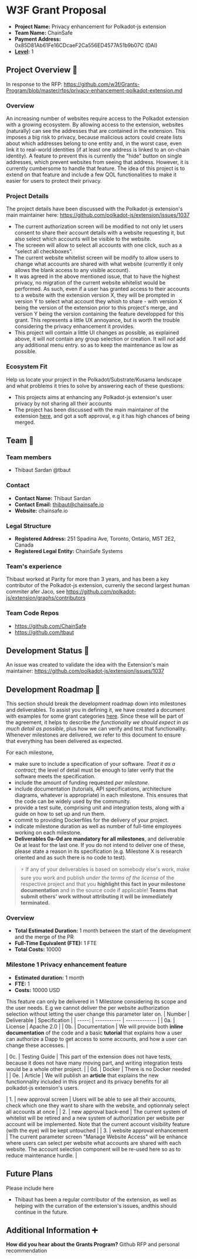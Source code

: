 # W3F Grant Proposal

- **Project Name:** Privacy enhancement for Polkadot-js extension
- **Team Name:** ChainSafe
- **Payment Address:** 0x85D81Ab61Fe16CDcaeF2Ca556ED4577A51b9b07C (DAI)
- **[Level](https://github.com/w3f/Grants-Program/tree/master#level_slider-levels):** 1


## Project Overview :page_facing_up:

In response to the RFP: https://github.com/w3f/Grants-Program/blob/master/rfps/privacy-enhancement-polkadot-extension.md

### Overview

An increasing number of websites require access to the Polkadot extension with a growing ecosystem. By allowing access to the extension, websites (naturally) can see the addresses that are contained in the extension. This imposes a big risk to privacy, because malicious actors could create lists about which addresses belong to one entity and, in the worst case, even link it to real-world identities (if at least one address is linked to an on-chain identity). A feature to prevent this is currently the "hide" button on single addresses, which prevent websites from seeing that address. However, it is currently cumbersome to handle that feature. The idea of this project is to extend on that feature and include a few QOL functionalities to make it easier for users to protect their privacy.

### Project Details

The project details have been discussed with the Polkadot-js extension's main maintainer here: https://github.com/polkadot-js/extension/issues/1037
- The current authorization screen will be modified to not only let users consent to share their account details with a website requesting it, but also select which accounts will be visible to the website.
- The screeen will allow to select all accounts with one click, such as a "select all checkboxes".
- The current website whitelist screen will be modify to allow users to change what accounts are shared with what website (currently it only allows the blank access to any visible account).
- It was agreed in the above mentioned issue, that to have the highest privacy, no migration of the current website whitelist would be performed. As such, even if a user has granted access to their accounts to a website with the extension version X, they will be prompted in version Y to select what account they whish to share - with version X being the version of the extension prior to this project's merge, and version Y being the version containing the feature developped for this grant. This represents a little UX annoyance, but is worth the trouble considering the privacy enhancement it provides.
- This project will contain a little UI changes as possible, as explained above, it will _not_ contain any group selection or creation. It will _not_ add any additional menu entry. so as to keep the maintenance as low as possible.

### Ecosystem Fit

Help us locate your project in the Polkadot/Substrate/Kusama landscape and what problems it tries to solve by answering each of these questions:

- This projects aims at enhancing any Polkadot-js extension's user privacy by not sharing all their accounts
- The project has been discussed with the main maintainer of the extension [here](https://github.com/polkadot-js/extension/issues/1037), and got a soft approval, e.g it has high chances of being merged.

## Team :busts_in_silhouette:

### Team members

- Thibaut Sardan @tbaut

### Contact

- **Contact Name:** Thibaut Sardan
- **Contact Email:** thibaut@chainsafe.io
- **Website:** chainsafe.io

### Legal Structure

- **Registered Address:** 251 Spadina Ave, Toronto, Ontario, M5T 2E2, Canada
- **Registered Legal Entity:** ChainSafe Systems

### Team's experience

Thibaut worked at Parity for more than 3 years, and has been a key contributor of the Polkadot-js extension, currenly the second largest human commiter afer Jaco, see https://github.com/polkadot-js/extension/graphs/contributors

### Team Code Repos

- https://github.com/ChainSafe
- https://github.com/tbaut

## Development Status :open_book:

An issue was created to validate the idea with the Extension's main maintainer: https://github.com/polkadot-js/extension/issues/1037

## Development Roadmap :nut_and_bolt:

This section should break the development roadmap down into milestones and deliverables. To assist you in defining it, we have created a document with examples for some grant categories [here](../docs/grant_guidelines_per_category.md). Since these will be part of the agreement, it helps to describe _the functionality we should expect in as much detail as possible_, plus how we can verify and test that functionality. Whenever milestones are delivered, we refer to this document to ensure that everything has been delivered as expected.

For each milestone,

- make sure to include a specification of your software. _Treat it as a contract_; the level of detail must be enough to later verify that the software meets the specification.
- include the amount of funding requested _per milestone_.
- include documentation (tutorials, API specifications, architecture diagrams, whatever is appropriate) in each milestone. This ensures that the code can be widely used by the community.
- provide a test suite, comprising unit and integration tests, along with a guide on how to set up and run them.
- commit to providing Dockerfiles for the delivery of your project.
- indicate milestone duration as well as number of full-time employees working on each milestone.
- **Deliverables 0a-0d are mandatory for all milestones**, and deliverable 0e at least for the last one. If you do not intend to deliver one of these, please state a reason in its specification (e.g. Milestone X is research oriented and as such there is no code to test).

> :zap: If any of your deliverables is based on somebody else's work, make sure you work and publish _under the terms of the license_ of the respective project and that you **highlight this fact in your milestone documentation** and in the source code if applicable! **Teams that submit others' work without attributing it will be immediately terminated.**

### Overview

- **Total Estimated Duration:** 1 month between the start of the development and the merge of the PR
- **Full-Time Equivalent (FTE):**  1 FTE
- **Total Costs:** 10000
 
### Milestone 1 Privacy enhancement feature

- **Estimated duration:** 1 month
- **FTE:**  1
- **Costs:** 10000 USD

This feature can only be delivered in 1 Milestone considering its scope and the user needs. E.g we cannot deliver the per website authorization selection without letting the user change this parameter later on.
| Number | Deliverable | Specification |
| -----: | ----------- | ------------- |
| 0a. | License | Apache 2.0 |
| 0b. | Documentation | We will provide both **inline documentation** of the code and a basic **tutorial** that explains how a user can authorize a Dapp to get access to some accounts, and how a user can change these accesses. |

| 0c. | Testing Guide | This part of the extension does not have tests, because it does not have many moving part, and writing integration tests would be a whole other project. |
| 0d. | Docker | There is no Docker needed |
| 0e. | Article | We will publish an **article** that explains the new functionnality included in this project and its privacy benefits for all polkadot-js extension's users.

| 1. | new approval screen | Users will be able to see all their accounts, check which one they want to share with the website, and optionnaly select all accounts at once |
| 2. | new approval back-end | The current system of whitelist will be retired and a new system of authorization per website per account will be implemented. Note that the current account visibility feature (with the eye) will be kept untouched |
| 3. | website approval enhancement | The current parameter screen "Manage Website Access" will be enhance where users can select per website what accounts are shared with each website. The account selection component will be re-used here so as to reduce maintenance hurdle. |

## Future Plans

Please include here

- Thibaut has been a regular comtributor of the extension, as well as helping with the curration of the extension's issues, andthis should continue in the future.


## Additional Information :heavy_plus_sign:

**How did you hear about the Grants Program?** Github RFP and personal recommendation
